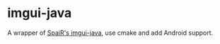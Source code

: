 # imgui-java
A wrapper of [SpaiR's imgui-java](https://github.com/SpaiR/imgui-java), use cmake and add Android support.

